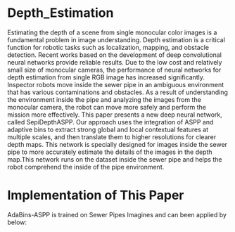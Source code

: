 # Depth_Estimation
Estimating the depth of a scene from single
monocular color images is a fundamental problem in image
understanding. Depth estimation is a critical function for
robotic tasks such as localization, mapping, and obstacle
detection. Recent works based on the development of deep
convolutional neural networks provide reliable results. Due to
the low cost and relatively small size of monocular cameras, the
performance of neural networks for depth estimation from
single RGB image has increased significantly. Inspector robots
move inside the sewer pipe in an ambiguous environment that
has various contaminations and obstacles. As a result of
understanding the environment inside the pipe and analyzing
the images from the monocular camera, the robot can move
more safely and perform the mission more effectively. This
paper presents a new deep neural network, called SepiDepthASPP. Our approach uses the integration of ASPP and adaptive
bins to extract strong global and local contextual features at
multiple scales, and then translate them to higher resolutions for
clearer depth maps. This network is specially designed for
images inside the sewer pipe to more accurately estimate the
details of the images in the depth map.This network runs on the
dataset inside the sewer pipe and helps the robot comprehend
the inside of the pipe environment. 

# Implementation of This Paper 
AdaBins-ASPP is trained on Sewer Pipes Imagines and can been applied by below:
